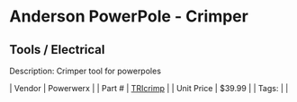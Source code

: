 # Anderson PowerPole - Crimper
## Tools / Electrical
Description: 	Crimper tool for powerpoles 

| Vendor | Powerwerx | 
| Part # | [TRIcrimp](http://www.powerwerx.com/) | 
| Unit Price | $39.99 | 
| Tags: |  | 
